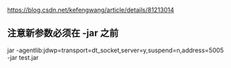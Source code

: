 
https://blog.csdn.net/kefengwang/article/details/81213014







## 注意新参数必须在 -jar 之前
jar -agentlib:jdwp=transport=dt_socket,server=y,suspend=n,address=5005 -jar test.jar    